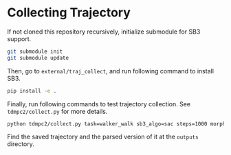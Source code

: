 # Collecting Trajectory

If not cloned this repository recursively, initialize submodule for SB3 support.

```bash
git submodule init
git submodule update
```

Then, go to `external/traj_collect`, and run following command to install SB3.

```bash
pip install -e .
```

Finally, run following commands to test trajectory collection. See `tdmpc2/collect.py` for more details.

```bash
python tdmpc2/collect.py task=walker_walk sb3_algo=sac steps=1000 morphology=True morphology_seed=1      # DMControl Env
```

Find the saved trajectory and the parsed version of it at the `outputs` directory.